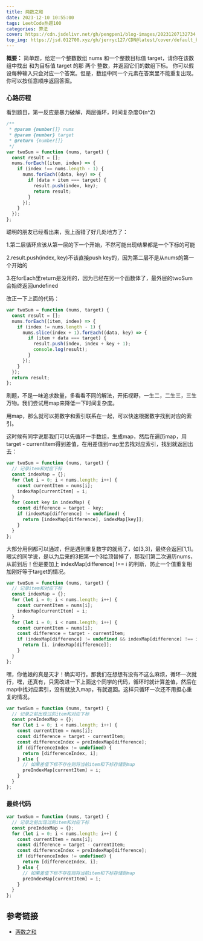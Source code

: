 ```yaml
---
title: 两数之和
date: 2023-12-10 10:55:00
tags: LeetCode热题100
categories: 算法
cover: https://cdn.jsdelivr.net/gh/pengpen1/blog-images/20231207132734.png
top_img: https://jsd.012700.xyz/gh/jerryc127/CDN@latest/cover/default_bg.png
---
```

**概要：** 简单题，给定一个整数数组 nums 和一个整数目标值 target，请你在该数组中找出 和为目标值 target  的那 两个 整数，并返回它们的数组下标。
你可以假设每种输入只会对应一个答案。但是，数组中同一个元素在答案里不能重复出现。
你可以按任意顺序返回答案。


### 心路历程

看到题目，第一反应是暴力破解，两层循环，时间复杂度O(n^2)

```js
/**
 * @param {number[]} nums
 * @param {number} target
 * @return {number[]}
 */
var twoSum = function (nums, target) {
  const result = [];
  nums.forEach((item, index) => {
    if (index !== nums.length - 1) {
      nums.forEach((data, key) => {
        if (data + item === target) {
          result.push(index, key);
          return result;
        }
      });
    }
  });
};
```

聪明的朋友已经看出来，我上面错了好几处地方了：

1.第二层循环应该从第一层的下一个开始，不然可能出现结果都是一个下标的可能

2.result.push(index, key)不该直接push key的，因为第二层不是从nums的第一个开始的

3.在forEach里return是没用的，因为已经在另一个函数体了，最外层的twoSum会始终返回undefined

改正一下上面的代码：

```js
var twoSum = function (nums, target) {
  const result = [];
  nums.forEach((item, index) => {
    if (index != nums.length - 1) {
      nums.slice(index + 1).forEach((data, key) => {
        if (item + data === target) {
          result.push(index, index + key + 1);
          console.log(result);
        }
      });
    }
  });
  return result;
};	
```



刷题，不是一味追求数量，多看看不同的解法，开拓视野，一生二，二生三，三生万物。我们尝试用map来降低一下时间复杂度。

用map，那么就可以把数字和索引联系在一起，可以快速根据数字找到对应的索引。

这时候有同学说那我们可以先循环一手数组，生成map，然后在遍历map，用target - currentItem得到差值，在用差值到map里去找对应索引，找到就返回出去：

```js
var twoSum = function (nums, target) {
  // 记录item和对应下标
  const indexMap = {};
  for (let i = 0; i < nums.length; i++) {
    const currentItem = nums[i];
    indexMap[currentItem] = i;
  }
  for (const key in indexMap) {
    const difference = target - key;
    if (indexMap[difference] != undefined) {
      return [indexMap[difference], indexMap[key]];
    }
  }
};
```

大部分用例都可以通过，但是遇到重复数字的就焉了，如[3,3]，最终会返回[1,1]。眼尖的同学说，是以为后来的3把第一个3给顶替掉了，那我们第二次遍历nums，从前到后！但是要加上 indexMap[difference] !== i 的判断，防止一个值重复相加刚好等于target的情况。

```js
var twoSum = function (nums, target) {
  // 记录item和对应下标
  const indexMap = {};
  for (let i = 0; i < nums.length; i++) {
    const currentItem = nums[i];
    indexMap[currentItem] = i;
  }
  for (let i = 0; i < nums.length; i++) {
    const currentItem = nums[i];
    const difference = target - currentItem;
    if (indexMap[difference] != undefined && indexMap[difference] !== i) {
      return [i, indexMap[difference]];
    }
  }
};
```

嘿，你他娘的真是天才！确实可行。那我们在想想有没有不这么麻烦，循环一次就行，嘿，还真有，只需改进一下上面这个同学的代码，循环时就计算差值，然后在map中找对应索引，没有就放入map，有就返回。这样只循环一次还不用担心重复的情况。

```js
var twoSum = function (nums, target) {
  // 记录之前出现过的item和对应下标
  const preIndexMap = {};
  for (let i = 0; i < nums.length; i++) {
    const currentItem = nums[i];
    const difference = target - currentItem;
    const differenceIndex = preIndexMap[difference];
    if (differenceIndex != undefined) {
      return [differenceIndex, i];
    } else {
      // 如果差值下标不存在则将当前item和下标存储到map
      preIndexMap[currentItem] = i;
    }
  }
};
```



### 最终代码

```js
var twoSum = function (nums, target) {
  // 记录之前出现过的item和对应下标
  const preIndexMap = {};
  for (let i = 0; i < nums.length; i++) {
    const currentItem = nums[i];
    const difference = target - currentItem;
    const differenceIndex = preIndexMap[difference];
    if (differenceIndex != undefined) {
      return [differenceIndex, i];
    } else {
      // 如果差值下标不存在则将当前item和下标存储到map
      preIndexMap[currentItem] = i;
    }
  }
};
```



## 参考链接

- [两数之和](https://leetcode.cn/problems/two-sum/description/?envType=study-plan-v2&envId=top-100-liked)
